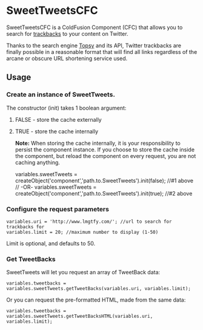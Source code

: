 # SweetTweetsCFC

SweetTweetsCFC is a ColdFusion Component (CFC) that allows you to search for [trackbacks](http://en.wikipedia.org/wiki/Trackback) to your content on Twitter.

Thanks to the search engine [Topsy](http://topsy.com/) and its API, Twitter trackbacks are finally possible in a reasonable format that will find all links regardless of the arcane or obscure URL shortening service used.

## Usage

### Create an instance of SweetTweets.

The constructor (init) takes 1 boolean argument:

1. FALSE - store the cache externally
2. TRUE - store the cache internally

   **Note:** When storing the cache internally, it is your responsibility to persist the component instance. If you choose to store the cache inside the component, but reload the component on every request, you are not caching anything.


	variables.sweetTweets = createObject('component','path.to.SweetTweets').init(false);	//#1 above
	// -OR-
	variables.sweetTweets = createObject('component','path.to.SweetTweets').init(true);		//#2 above

### Configure the request parameters

	variables.uri = 'http://www.lmgtfy.com/'; //url to search for trackbacks for
	variables.limit = 20; //maximum number to display (1-50)

Limit is optional, and defaults to 50.

### Get TweetBacks

SweetTweets will let you request an array of TweetBack data:

	variables.tweetbacks = variables.sweetTweets.getTweetBacks(variables.uri, variables.limit);

Or you can request the pre-formatted HTML, made from the same data:

	variables.tweetbacks = variables.sweetTweets.getTweetBacksHTML(variables.uri, variables.limit);
